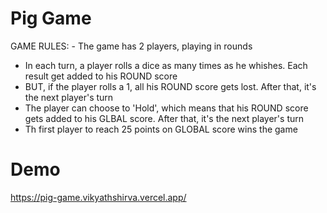 # Pig Game

GAME RULES: - The game has 2 players, playing in rounds
- In each turn, a player rolls a dice as many times as he whishes. Each result get added to his ROUND score
- BUT, if the player rolls a 1, all his ROUND score gets lost. After that, it's the next player's turn
- The player can choose to 'Hold', which means that his ROUND score gets added to his GLBAL score. After that, it's the next player's turn
- Th first player to reach 25 points on GLOBAL score wins the game
# Demo  
https://pig-game.vikyathshirva.vercel.app/

